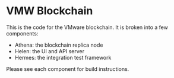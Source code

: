 # VMW Blockchain

This is the code for the VMware blockchain. It is broken into a few
components:

 * Athena: the blockchain replica node
 * Helen: the UI and API server
 * Hermes: the integration test framework

Please see each component for build instructions.
